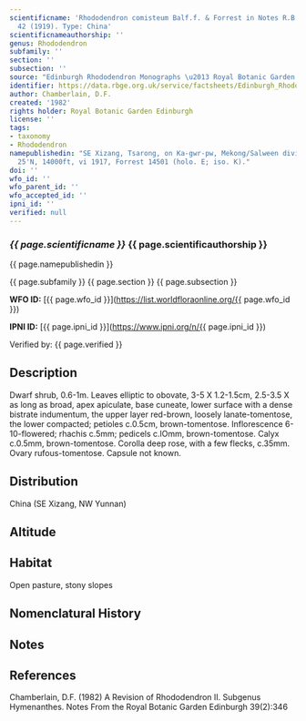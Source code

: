 ```yaml
---
scientificname: 'Rhododendron comisteum Balf.f. & Forrest in Notes R.B.G. Edinb. 11:
  42 (1919). Type: China'
scientificnameauthorship: ''
genus: Rhododendron
subfamily: ''
section: ''
subsection: ''
source: "Edinburgh Rhododendron Monographs \u2013 Royal Botanic Garden Edinburgh"
identifier: https://data.rbge.org.uk/service/factsheets/Edinburgh_Rhododendron_Monographs.xhtml
author: Chamberlain, D.F.
created: '1982'
rights holder: Royal Botanic Garden Edinburgh
license: ''
tags:
- taxonomy
- Rhododendron
namepublishedin: "SE Xizang, Tsarong, on Ka-gwr-pw, Mekong/Salween divide, 28\xB0\
  25'N, 14000ft, vi 1917, Forrest 14501 (holo. E; iso. K)."
doi: ''
wfo_id: ''
wfo_parent_id: ''
wfo_accepted_id: ''
ipni_id: ''
verified: null
---
```

### _{{ page.scientificname }}_ {{ page.scientificauthorship }}
 {{ page.namepublishedin }}

{{ page.subfamily }} {{ page.section }} {{ page.subsection }}

**WFO ID:** [{{ page.wfo_id }}](https://list.worldfloraonline.org/{{ page.wfo_id }})

**IPNI ID:** [{{ page.ipni_id }}](https://www.ipni.org/n/{{ page.ipni_id }})

Verified by: {{ page.verified }}



## Description
Dwarf shrub, 0.6-1m. Leaves elliptic to obovate, 3-5 X 1.2-1.5cm, 2.5-3.5 X as long as broad, apex apiculate, base cuneate, lower surface with a dense bistrate indumentum, the upper layer red-brown, loosely lanate-tomentose, the lower compacted; petioles c.0.5cm, brown-tomentose. Inflorescence 6-10-flowered; rhachis c.5mm; pedicels c.lOmm, brown-tomentose. Calyx c.0.5mm, brown-tomentose. Corolla deep rose, with a few flecks, c.35mm. Ovary rufous-tomentose. Capsule not known.

## Distribution
China (SE Xizang, NW Yunnan)

## Altitude


## Habitat
Open pasture, stony slopes

## Nomenclatural History

                       
## Notes


## References

Chamberlain, D.F. (1982) A Revision of Rhododendron II. Subgenus Hymenanthes. Notes From the Royal Botanic Garden Edinburgh 39(2):346
